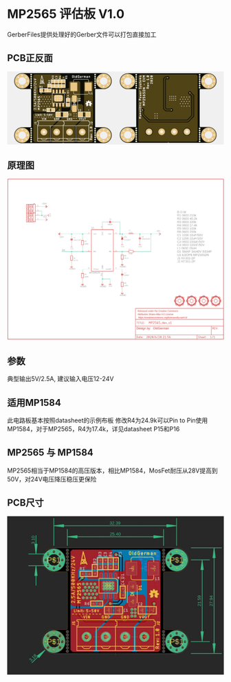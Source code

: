# MP2565 评估板 V1.0 

GerberFiles提供处理好的Gerber文件可以打包直接加工

## PCB正反面

![](https://github.com/oldgerman/MP2565_EVM_V1/blob/master/image/View.jpg)

## 原理图

![](https://github.com/oldgerman/MP2565_EVM_V1/blob/master/image/Eagle_Sch.png)

## 参数

典型输出5V/2.5A, 建议输入电压12-24V

## 适用MP1584

此电路板基本按照datasheet的示例布板
修改R4为24.9k可以Pin to Pin使用MP1584，对于MP2565，R4为17.4k，详见datasheet P15和P16

## MP2565 与 MP1584

MP2565相当于MP1584的高压版本，相比MP1584，MosFet耐压从28V提高到50V，对24V电压降压稳压更保险

## PCB尺寸

![](https://github.com/oldgerman/MP2565_EVM_V1/blob/master/image/Eagle_Brd.jpg)
